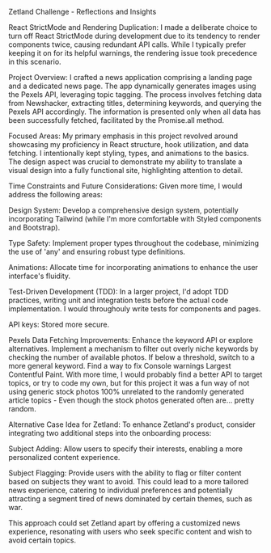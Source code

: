 Zetland Challenge - Reflections and Insights

React StrictMode and Rendering Duplication:
I made a deliberate choice to turn off React StrictMode during development due to its tendency to render components twice, causing redundant API calls. While I typically prefer keeping it on for its helpful warnings, the rendering issue took precedence in this scenario.

Project Overview:
I crafted a news application comprising a landing page and a dedicated news page. The app dynamically generates images using the Pexels API, leveraging topic tagging. The process involves fetching data from Newshacker, extracting titles, determining keywords, and querying the Pexels API accordingly. The information is presented only when all data has been successfully fetched, facilitated by the Promise.all method.

Focused Areas:
My primary emphasis in this project revolved around showcasing my proficiency in React structure, hook utilization, and data fetching. I intentionally kept styling, types, and animations to the basics. The design aspect was crucial to demonstrate my ability to translate a visual design into a fully functional site, highlighting attention to detail.

Time Constraints and Future Considerations:
Given more time, I would address the following areas:

Design System: Develop a comprehensive design system, potentially incorporating Tailwind (while I'm more comfortable with Styled components and Bootstrap).

Type Safety: Implement proper types throughout the codebase, minimizing the use of 'any' and ensuring robust type definitions.

Animations: Allocate time for incorporating animations to enhance the user interface's fluidity.

Test-Driven Development (TDD): In a larger project, I'd adopt TDD practices, writing unit and integration tests before the actual code implementation. I would throughouly write tests for components and pages.

API keys: Stored more secure. 

Pexels Data Fetching Improvements: Enhance the keyword API or explore alternatives.
Implement a mechanism to filter out overly niche keywords by checking the number of available photos. If below a threshold, switch to a more general keyword.
Find a way to fix Console warnings Largest Contentful Paint. 
With more time, I would probably find a better API to target topics, or try to code my own, but for this project it was a fun way of not using generic stock photos 100% unrelated to the randomly generated article topics - Even though the stock photos generated often are... pretty random. 


Alternative Case Idea for Zetland:
To enhance Zetland's product, consider integrating two additional steps into the onboarding process:

Subject Adding:
Allow users to specify their interests, enabling a more personalized content experience.

Subject Flagging:
Provide users with the ability to flag or filter content based on subjects they want to avoid. This could lead to a more tailored news experience, catering to individual preferences and potentially attracting a segment tired of news dominated by certain themes, such as war.

This approach could set Zetland apart by offering a customized news experience, resonating with users who seek specific content and wish to avoid certain topics.